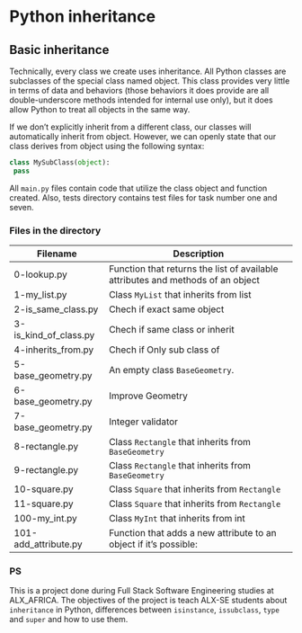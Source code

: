 # Python inheritance

## Basic inheritance

Technically, every class we create uses inheritance. All Python classes are subclasses of the special class named object. This class provides very little in terms of data and behaviors (those behaviors it does provide are all double-underscore methods intended for internal use only), but it does allow Python to treat all objects in the same way.

If we don’t explicitly inherit from a different class, our classes will automatically inherit from object. However, we can openly state that our class derives from object using the following syntax:

```Python
class MySubClass(object):
 pass

```

All `main.py` files contain code that utilize the class object and function created. Also, tests directory contains test files for task number one and seven.

### Files in the directory

| Filename              | Description                                                                     |
| --------------------- | ------------------------------------------------------------------------------- |
| 0-lookup.py           | Function that returns the list of available attributes and methods of an object |
| 1-my_list.py          | Class `MyList` that inherits from list                                          |
| 2-is_same_class.py    | Chech if exact same object                                                      |
| 3-is_kind_of_class.py | Chech if same class or inherit                                                  |
| 4-inherits_from.py    | Chech if Only sub class of                                                      |
| 5-base_geometry.py    | An empty class `BaseGeometry`.                                                  |
| 6-base_geometry.py    | Improve Geometry                                                                |
| 7-base_geometry.py    | Integer validator                                                               |
| 8-rectangle.py        | Class `Rectangle` that inherits from `BaseGeometry`                             |
| 9-rectangle.py        | Class `Rectangle` that inherits from `BaseGeometry`                             |
| 10-square.py          | Class `Square` that inherits from `Rectangle`                                   |
| 11-square.py          | Class `Square` that inherits from `Rectangle`                                   |
| 100-my_int.py         | Class `MyInt` that inherits from int                                            |
| 101-add_attribute.py  | Function that adds a new attribute to an object if it’s possible:               |

### PS

This is a project done during Full Stack Software Engineering studies at ALX_AFRICA. The objectives of the project is teach ALX-SE students about `inheritance` in Python, differences between `isinstance`, `issubclass`, `type` and `super` and how to use them.
